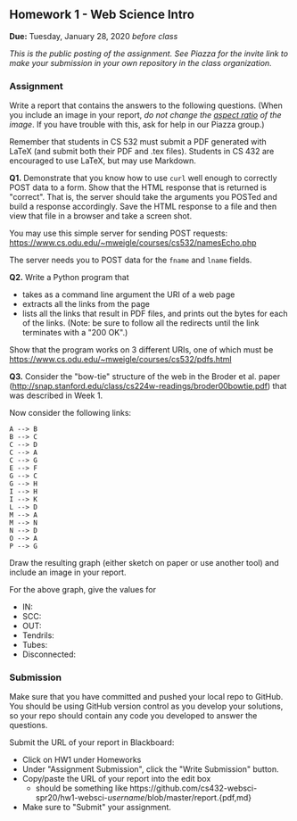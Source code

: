 ## Homework 1 - Web Science Intro
**Due:** Tuesday, January 28, 2020 *before class*

*This is the public posting of the assignment. See Piazza for the invite link to make your submission in your own repository in the class organization.*

### Assignment

Write a report that contains the answers to the following questions. (When you include an image in your report, *do not change the [aspect ratio](https://en.wikipedia.org/wiki/Aspect_ratio_(image)) of the image*. If you have trouble with this, ask for help in our Piazza group.)

Remember that students in CS 532 must submit a PDF generated with LaTeX (and submit both their PDF and .tex files).  Students in CS 432 are encouraged to use LaTeX, but may use Markdown.  

**Q1.**  Demonstrate that you know how to use `curl` well enough to correctly POST data to a form.  Show that the HTML response that
is returned is "correct".  That is, the server should take the arguments you POSTed and build a response accordingly.  Save the
HTML response to a file and then view that file in a browser and take a screen shot.

You may use this simple server for sending POST requests: https://www.cs.odu.edu/~mweigle/courses/cs532/namesEcho.php

The server needs you to POST data for the `fname` and `lname` fields.

**Q2.**  Write a Python program that
* takes as a command line argument the URI of a web page
* extracts all the links from the page
* lists all the links that result in PDF files, and prints out the bytes for each of the links.  (Note: be sure to follow all the redirects until the link terminates with a "200 OK".)

Show that the program works on 3 different URIs, one of which must be https://www.cs.odu.edu/~mweigle/courses/cs532/pdfs.html

**Q3.**  Consider the "bow-tie" structure of the web in the Broder et al. paper (http://snap.stanford.edu/class/cs224w-readings/broder00bowtie.pdf) that was described in Week 1. 

Now consider the following links:

    A --> B
    B --> C
    C --> D
    C --> A
    C --> G
    E --> F
    G --> C
    G --> H
    I --> H
    I --> K
    L --> D
    M --> A
    M --> N
    N --> D
    O --> A
    P --> G 

Draw the resulting graph (either sketch on paper or use another tool) and include an image in your report.

For the above graph, give the values for
* IN: 
* SCC: 
* OUT: 
* Tendrils: 
* Tubes: 
* Disconnected:
    
### Submission

Make sure that you have committed and pushed your local repo to GitHub.  You should be using GitHub version control as you develop your solutions, so your repo should contain any code you developed to answer the questions.

Submit the URL of your report in Blackboard:

* Click on HW1 under Homeworks
* Under "Assignment Submission", click the "Write Submission" button.
* Copy/paste the URL of your report into the edit box
  * should be something like https<nolink>://github.com/cs432-websci-spr20/hw1-websci-*username*/blob/master/report.{pdf,md}
* Make sure to "Submit" your assignment.
